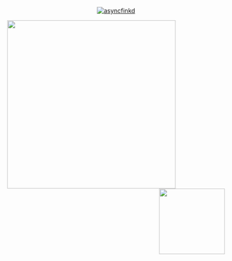 
<p align="center"> <a href="https://github.com/ryo-ma/github-profile-trophy"><img src="https://github-profile-trophy.vercel.app/?username=ErenDub&theme=onedark&margin-w=15&margin-h=15&column=7" alt="asyncfinkd" /></a> </p>

<div >
<img src="https://github-readme-stats.vercel.app/api?username=ErenDub&show_icons=true&theme=tokyonight&count_private=true" align="left" width="390px"/>

<img src="https://github-readme-stats.vercel.app/api/top-langs/?username=ErenDub&layout=compact&theme=onedark&langs_count=15" align="right" height="152px"/>
<div>
